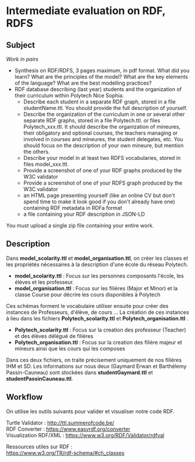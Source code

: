 # Intermediate evaluation on RDF, RDFS

## Subject

*Work in pairs*

<ul>
  <li>Synthesis on RDF/RDFS, 3 pages maximum, in pdf format. What did you learn? What are the principles of the model? What are the key elements of the language? What are the best modelling practices? </li>
  <li>RDF database describing (last year) students and the organization of their curriculum within Polytech Nice Sophia.
    <ul>
      <li>Describe each student in a separate RDF graph, stored in a file studentName.ttl. You should provide the full description of yourself.</li>
      <li>Describe the organization of the curriculum in one or several other separate RDF graphs, stored in a file Polytech.ttl. or files Polytech_xxx.ttl. It should describe the organization of mineures, their obligatory and optional courses, the teachers managing or involved in courses and mineures, the student delegates, etc. You should focus on the description of your own mineure, but mention the others.</li>
      <li>Describe your model in at least two RDFS vocabularies, stored in files model_xxx.ttl. </li>
      <li>Provide a screenshot of one of your RDF graphs produced by the W3C validator</li>
      <li>Provide a screenshot of one of your RDFS graph produced by the W3C validator</li>
      <li>an HTML page presenting yourself (like an online CV but don't spend time to make it look good if you don't already have one) containing RDF metadata in RDFa format</li>
      <li>a file containing your RDF description in JSON-LD</li>
    </ul>
  </li>
</ul>

You must upload a single zip file containing your entire work.
## Description

Dans <b>model_scolarity.ttl</b> et <b>model_organisation.ttl</b>, on créer les classes et les propriétés nécessaires à la description d'une école du réseau Polytech. 
<ul>
  <li><b>model_scolarity.ttl</b> : Focus sur les personnes composants l'école, les élèves et les professeur.</li>
  <li><b>model_organisation.ttl</b> : Focus sur les filières (Major et Minor) et la classe Course pour décrire les cours disponibles à Polytech</li>
</ul>
Ces schémas forment le vocabulaire utiliser ensuite pour créer des instances de Professeurs, d'élève, de cours ... La création de ces instances à lieu dans les fichiers <b>Polytech_scolarity.ttl</b> et <b>Polytech_organisation.ttl</b> .
<ul>
  <li><b>Polytech_scolarity.ttl</b> : Focus sur la creation des professeur (Teacher) et des élèves délégué de filières </li>
  <li><b>Polytech_organisation.ttl</b> : Focus sur la creation des filière majeur et mineurs ainsi que les cours qui les composes</li>
</ul>
Dans ces deux fichiers, on traite précisement uniquement de nos filières IHM et SD. Les informations sur nous deux (Gaymard Erwan et Barthélemy Passin-Cauneau) sont stockées dans <b>studentGaymard.ttl</b> et <b>studentPassinCauneau.ttl</b>.

## Workflow

On utilise les outils suivants pour valider et visualiser notre code RDF.

Turtle Validator      : http://ttl.summerofcode.be/ <br>
RDF Converter         : https://www.easyrdf.org/converter <br>
Visualization RDF/XML : https://www.w3.org/RDF/Validator/rdfval

Ressources utiles sur RDF : <br>
https://www.w3.org/TR/rdf-schema/#ch_classes <br>

